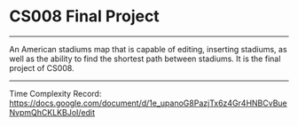 # CS008 Final Project

---

An American stadiums map that is capable of editing, inserting stadiums, as well as the ability to find the shortest path between stadiums. It is the final project of CS008.

---

Time Complexity Record: https://docs.google.com/document/d/1e_upanoG8PazjTx6z4Gr4HNBCvBueNvpmQhCKLKBJoI/edit
